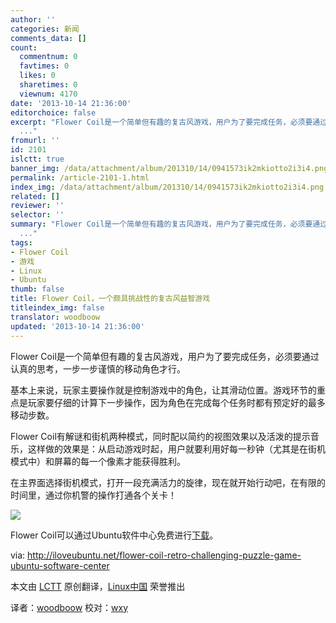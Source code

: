 ```yaml
---
author: ''
categories: 新闻
comments_data: []
count:
  commentnum: 0
  favtimes: 0
  likes: 0
  sharetimes: 0
  viewnum: 4170
date: '2013-10-14 21:36:00'
editorchoice: false
excerpt: "Flower Coil是一个简单但有趣的复古风游戏，用户为了要完成任务，必须要通过认真的思考，一步一步谨慎的移动角色才行。\r\n基本上来说，玩家主要操作就是控制游戏中的角色，让其滑动位置。游戏环节的重点是玩家要仔细的
  ..."
fromurl: ''
id: 2101
islctt: true
banner_img: /data/attachment/album/201310/14/0941573ik2mkiotto2i3i4.png
permalink: /article-2101-1.html
index_img: /data/attachment/album/201310/14/0941573ik2mkiotto2i3i4.png.thumb.jpg
related: []
reviewer: ''
selector: ''
summary: "Flower Coil是一个简单但有趣的复古风游戏，用户为了要完成任务，必须要通过认真的思考，一步一步谨慎的移动角色才行。\r\n基本上来说，玩家主要操作就是控制游戏中的角色，让其滑动位置。游戏环节的重点是玩家要仔细的
  ..."
tags:
- Flower Coil
- 游戏
- Linux
- Ubuntu
thumb: false
title: Flower Coil，一个颇具挑战性的复古风益智游戏
titleindex_img: false
translator: woodboow
updated: '2013-10-14 21:36:00'
---
```


Flower Coil是一个简单但有趣的复古风游戏，用户为了要完成任务，必须要通过认真的思考，一步一步谨慎的移动角色才行。


基本上来说，玩家主要操作就是控制游戏中的角色，让其滑动位置。游戏环节的重点是玩家要仔细的计算下一步操作，因为角色在完成每个任务时都有预定好的最多移动步数。


Flower Coil有解谜和街机两种模式，同时配以简约的视图效果以及活泼的提示音乐，这样做的效果是：从启动游戏时起，用户就要利用好每一秒钟（尤其是在街机模式中）和屏幕的每一个像素才能获得胜利。


在主界面选择街机模式，打开一段充满活力的旋律，现在就开始行动吧，在有限的时间里，通过你机警的操作打通各个关卡！


 ![](/data/attachment/album/201310/14/0941573ik2mkiotto2i3i4.png)


Flower Coil可以通过Ubuntu软件中心免费进行[下载](apt://flower-coil)。


via: <http://iloveubuntu.net/flower-coil-retro-challenging-puzzle-game-ubuntu-software-center>


本文由 [LCTT](https://github.com/LCTT/TranslateProject) 原创翻译，[Linux中国](http://linux.cn/) 荣誉推出


译者：[woodboow](https://github.com/woodboow) 校对：[wxy](https://github.com/wxy)